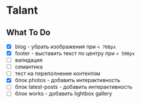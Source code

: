 # Talant

##  What To Do

- [x] blog - убрать изображения при `< 768px`
- [x] footer - выставить текст по центру при `< 500px`
- [ ] валидация
- [ ] семантика
- [ ] тест на переполнение контентом
- [x] блок photos - добавить интерактивность
- [ ] блок latest-posts - добавить интерактивность
- [ ] блок works - добавить lightbox gallery
